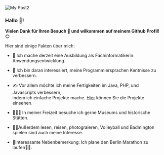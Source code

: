 ![My Post2](https://user-images.githubusercontent.com/71266593/94726550-ae892f00-035d-11eb-915a-ca6b80d82bdc.png)


### Hallo 👋!

**Vielen Dank für Ihren Besuch 🙏 und wilkommen auf meinem Github Profil!** 😊

Hier sind einige Fakten über mich:

- 🔭 Ich mache derzeit eine Ausbildung als Fachinformatikerin Anwendungsentwicklung.

- 🌱 Ich bin daran interessiert, meine Programmiersprachen Kentnisse zu verbessern.

- ✍ Vor allem möchte ich meine Fertigkeiten im Java, PHP, und Javascripts verbessern,</br>
   indem ich einfache Projekte mache. [Hier](https://mehrapi.github.io) können Sie die Projekte einsehen.

- 🚵🏽‍♀️ In meiner Freizeit besuche ich gerne Museums und historische Stätten. 

- 🧗‍♀️Außerdem lesen, reisen, photograieren, Volleyball und Badmington spielen
sind auch meine Interesse.

- 📌Interessante Nebenbemerkung: Ich plane den Berlin Marathon zu laufen🏃‍♀️.




